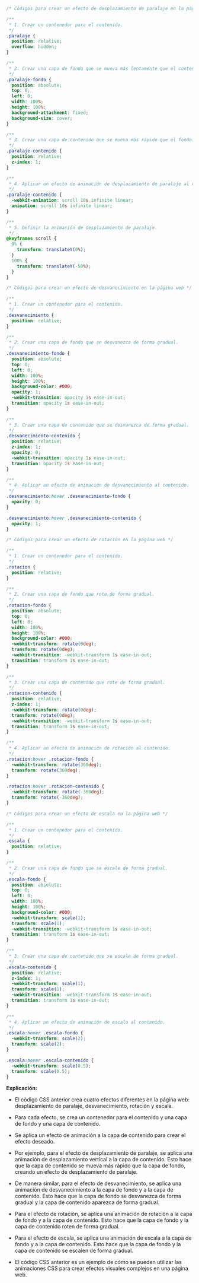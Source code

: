 ```css
/* Códigos para crear un efecto de desplazamiento de paralaje en la página web */

/**
 * 1. Crear un contenedor para el contenido.
 */
.paralaje {
  position: relative;
  overflow: hidden;
}

/**
 * 2. Crear una capa de fondo que se mueva más lentamente que el contenido.
 */
.paralaje-fondo {
  position: absolute;
  top: 0;
  left: 0;
  width: 100%;
  height: 100%;
  background-attachment: fixed;
  background-size: cover;
}

/**
 * 3. Crear una capa de contenido que se mueva más rápido que el fondo.
 */
.paralaje-contenido {
  position: relative;
  z-index: 1;
}

/**
 * 4. Aplicar un efecto de animación de desplazamiento de paralaje al contenido.
 */
.paralaje-contenido {
  -webkit-animation: scroll 10s infinite linear;
  animation: scroll 10s infinite linear;
}

/**
 * 5. Definir la animación de desplazamiento de paralaje.
 */
@keyframes scroll {
  0% {
    transform: translateY(0%);
  }
  100% {
    transform: translateY(-50%);
  }
}

/* Códigos para crear un efecto de desvanecimiento en la página web */

/**
 * 1. Crear un contenedor para el contenido.
 */
.desvanecimiento {
  position: relative;
}

/**
 * 2. Crear una capa de fondo que se desvanezca de forma gradual.
 */
.desvanecimiento-fondo {
  position: absolute;
  top: 0;
  left: 0;
  width: 100%;
  height: 100%;
  background-color: #000;
  opacity: 1;
  -webkit-transition: opacity 1s ease-in-out;
  transition: opacity 1s ease-in-out;
}

/**
 * 3. Crear una capa de contenido que se desvanezca de forma gradual.
 */
.desvanecimiento-contenido {
  position: relative;
  z-index: 1;
  opacity: 0;
  -webkit-transition: opacity 1s ease-in-out;
  transition: opacity 1s ease-in-out;
}

/**
 * 4. Aplicar un efecto de animación de desvanecimiento al contenido.
 */
.desvanecimiento:hover .desvanecimiento-fondo {
  opacity: 0;
}

.desvanecimiento:hover .desvanecimiento-contenido {
  opacity: 1;
}

/* Códigos para crear un efecto de rotación en la página web */

/**
 * 1. Crear un contenedor para el contenido.
 */
.rotacion {
  position: relative;
}

/**
 * 2. Crear una capa de fondo que rote de forma gradual.
 */
.rotacion-fondo {
  position: absolute;
  top: 0;
  left: 0;
  width: 100%;
  height: 100%;
  background-color: #000;
  -webkit-transform: rotate(0deg);
  transform: rotate(0deg);
  -webkit-transition: -webkit-transform 1s ease-in-out;
  transition: transform 1s ease-in-out;
}

/**
 * 3. Crear una capa de contenido que rote de forma gradual.
 */
.rotacion-contenido {
  position: relative;
  z-index: 1;
  -webkit-transform: rotate(0deg);
  transform: rotate(0deg);
  -webkit-transition: -webkit-transform 1s ease-in-out;
  transition: transform 1s ease-in-out;
}

/**
 * 4. Aplicar un efecto de animación de rotación al contenido.
 */
.rotacion:hover .rotacion-fondo {
  -webkit-transform: rotate(360deg);
  transform: rotate(360deg);
}

.rotacion:hover .rotacion-contenido {
  -webkit-transform: rotate(-360deg);
  transform: rotate(-360deg);
}

/* Códigos para crear un efecto de escala en la página web */

/**
 * 1. Crear un contenedor para el contenido.
 */
.escala {
  position: relative;
}

/**
 * 2. Crear una capa de fondo que se escale de forma gradual.
 */
.escala-fondo {
  position: absolute;
  top: 0;
  left: 0;
  width: 100%;
  height: 100%;
  background-color: #000;
  -webkit-transform: scale(1);
  transform: scale(1);
  -webkit-transition: -webkit-transform 1s ease-in-out;
  transition: transform 1s ease-in-out;
}

/**
 * 3. Crear una capa de contenido que se escale de forma gradual.
 */
.escala-contenido {
  position: relative;
  z-index: 1;
  -webkit-transform: scale(1);
  transform: scale(1);
  -webkit-transition: -webkit-transform 1s ease-in-out;
  transition: transform 1s ease-in-out;
}

/**
 * 4. Aplicar un efecto de animación de escala al contenido.
 */
.escala:hover .escala-fondo {
  -webkit-transform: scale(2);
  transform: scale(2);
}

.escala:hover .escala-contenido {
  -webkit-transform: scale(0.5);
  transform: scale(0.5);
}
```

**Explicación:**

- El código CSS anterior crea cuatro efectos diferentes en la página web: desplazamiento de paralaje, desvanecimiento, rotación y escala.

- Para cada efecto, se crea un contenedor para el contenido y una capa de fondo y una capa de contenido.

- Se aplica un efecto de animación a la capa de contenido para crear el efecto deseado.

- Por ejemplo, para el efecto de desplazamiento de paralaje, se aplica una animación de desplazamiento vertical a la capa de contenido. Esto hace que la capa de contenido se mueva más rápido que la capa de fondo, creando un efecto de desplazamiento de paralaje.

- De manera similar, para el efecto de desvanecimiento, se aplica una animación de desvanecimiento a la capa de fondo y a la capa de contenido. Esto hace que la capa de fondo se desvanezca de forma gradual y la capa de contenido aparezca de forma gradual.

- Para el efecto de rotación, se aplica una animación de rotación a la capa de fondo y a la capa de contenido. Esto hace que la capa de fondo y la capa de contenido roten de forma gradual.

- Para el efecto de escala, se aplica una animación de escala a la capa de fondo y a la capa de contenido. Esto hace que la capa de fondo y la capa de contenido se escalen de forma gradual.

- El código CSS anterior es un ejemplo de cómo se pueden utilizar las animaciones CSS para crear efectos visuales complejos en una página web.